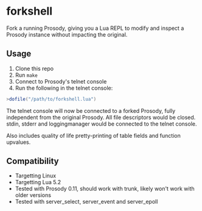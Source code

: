 # forkshell

Fork a running Prosody, giving you a Lua REPL to modify and inspect a Prosody instance without impacting the original.

## Usage

1. Clone this repo
2. Run `make`
3. Connect to Prosody's telnet console
4. Run the following in the telnet console:

```lua
>dofile("/path/to/forkshell.lua")
```

The telnet console will now be connected to a forked Prosody, fully independent from the original Prosody. All file descriptors would be closed. stdin, stderr and loggingmanager would be connected to the telnet console.

Also includes quality of life pretty-printing of table fields and function upvalues.

## Compatibility

* Targetting Linux
* Targetting Lua 5.2
* Tested with Prosody 0.11, should work with trunk, likely won't work with older versions
* Tested with server_select, server_event and server_epoll
